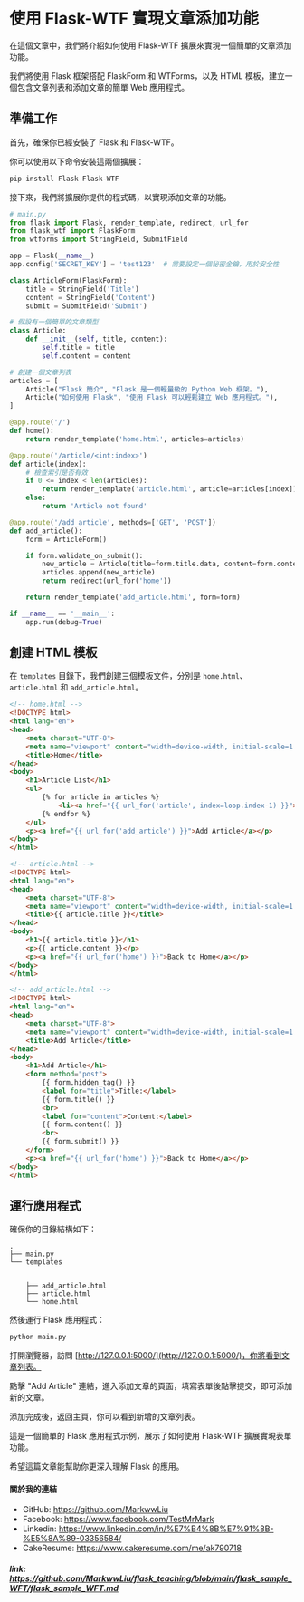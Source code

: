 # 使用 Flask-WTF 實現文章添加功能

在這個文章中，我們將介紹如何使用 Flask-WTF 擴展來實現一個簡單的文章添加功能。

我們將使用 Flask 框架搭配 FlaskForm 和 WTForms，以及 HTML 模板，建立一個包含文章列表和添加文章的簡單 Web 應用程式。

## 準備工作

首先，確保你已經安裝了 Flask 和 Flask-WTF。

你可以使用以下命令安裝這兩個擴展：

```bash
pip install Flask Flask-WTF
```

接下來，我們將擴展你提供的程式碼，以實現添加文章的功能。

```python
# main.py
from flask import Flask, render_template, redirect, url_for
from flask_wtf import FlaskForm
from wtforms import StringField, SubmitField

app = Flask(__name__)
app.config['SECRET_KEY'] = 'test123'  # 需要設定一個秘密金鑰，用於安全性

class ArticleForm(FlaskForm):
    title = StringField('Title')
    content = StringField('Content')
    submit = SubmitField('Submit')

# 假設有一個簡單的文章類型
class Article:
    def __init__(self, title, content):
        self.title = title
        self.content = content

# 創建一個文章列表
articles = [
    Article("Flask 簡介", "Flask 是一個輕量級的 Python Web 框架。"),
    Article("如何使用 Flask", "使用 Flask 可以輕鬆建立 Web 應用程式。"),
]

@app.route('/')
def home():
    return render_template('home.html', articles=articles)

@app.route('/article/<int:index>')
def article(index):
    # 檢查索引是否有效
    if 0 <= index < len(articles):
        return render_template('article.html', article=articles[index])
    else:
        return 'Article not found'

@app.route('/add_article', methods=['GET', 'POST'])
def add_article():
    form = ArticleForm()

    if form.validate_on_submit():
        new_article = Article(title=form.title.data, content=form.content.data)
        articles.append(new_article)
        return redirect(url_for('home'))

    return render_template('add_article.html', form=form)

if __name__ == '__main__':
    app.run(debug=True)
```

## 創建 HTML 模板

在 `templates` 目錄下，我們創建三個模板文件，分別是 `home.html`、`article.html` 和 `add_article.html`。

```html
<!-- home.html -->
<!DOCTYPE html>
<html lang="en">
<head>
    <meta charset="UTF-8">
    <meta name="viewport" content="width=device-width, initial-scale=1.0">
    <title>Home</title>
</head>
<body>
    <h1>Article List</h1>
    <ul>
        {% for article in articles %}
            <li><a href="{{ url_for('article', index=loop.index-1) }}">{{ article.title }}</a></li>
        {% endfor %}
    </ul>
    <p><a href="{{ url_for('add_article') }}">Add Article</a></p>
</body>
</html>
```

```html
<!-- article.html -->
<!DOCTYPE html>
<html lang="en">
<head>
    <meta charset="UTF-8">
    <meta name="viewport" content="width=device-width, initial-scale=1.0">
    <title>{{ article.title }}</title>
</head>
<body>
    <h1>{{ article.title }}</h1>
    <p>{{ article.content }}</p>
    <p><a href="{{ url_for('home') }}">Back to Home</a></p>
</body>
</html>
```

```html
<!-- add_article.html -->
<!DOCTYPE html>
<html lang="en">
<head>
    <meta charset="UTF-8">
    <meta name="viewport" content="width=device-width, initial-scale=1.0">
    <title>Add Article</title>
</head>
<body>
    <h1>Add Article</h1>
    <form method="post">
        {{ form.hidden_tag() }}
        <label for="title">Title:</label>
        {{ form.title() }}
        <br>
        <label for="content">Content:</label>
        {{ form.content() }}
        <br>
        {{ form.submit() }}
    </form>
    <p><a href="{{ url_for('home') }}">Back to Home</a></p>
</body>
</html>
```

## 運行應用程式

確保你的目錄結構如下：

```
.
├── main.py
└── templates


    ├── add_article.html
    ├── article.html
    └── home.html
```

然後運行 Flask 應用程式：

```bash
python main.py
```

打開瀏覽器，訪問 [http://127.0.0.1:5000/](http://127.0.0.1:5000/)，你將看到文章列表。

點擊 "Add Article" 連結，進入添加文章的頁面，填寫表單後點擊提交，即可添加新的文章。

添加完成後，返回主頁，你可以看到新增的文章列表。

這是一個簡單的 Flask 應用程式示例，展示了如何使用 Flask-WTF 擴展實現表單功能。

希望這篇文章能幫助你更深入理解 Flask 的應用。

#### 關於我的連結
- GitHub: https://github.com/MarkwwLiu
- Facebook: https://www.facebook.com/TestMrMark
- Linkedin: https://www.linkedin.com/in/%E7%B4%8B%E7%91%8B-%E5%8A%89-03356584/
- CakeResume: https://www.cakeresume.com/me/ak790718

##### link: https://github.com/MarkwwLiu/flask_teaching/blob/main/flask_sample_WFT/flask_sample_WFT.md
